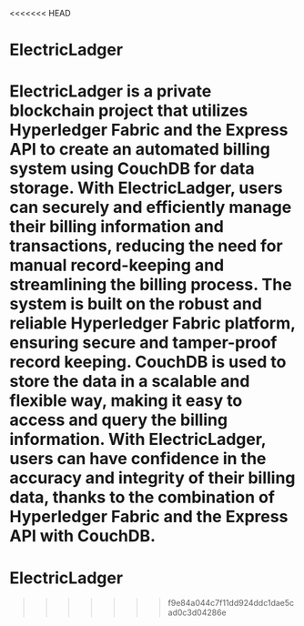 <<<<<<< HEAD
# ElectricLadger

ElectricLadger is a private blockchain project that utilizes Hyperledger Fabric and the Express API to create an automated billing system using CouchDB for data storage. With ElectricLadger, users can securely and efficiently manage their billing information and transactions, reducing the need for manual record-keeping and streamlining the billing process. The system is built on the robust and reliable Hyperledger Fabric platform, ensuring secure and tamper-proof record keeping. CouchDB is used to store the data in a scalable and flexible way, making it easy to access and query the billing information. With ElectricLadger, users can have confidence in the accuracy and integrity of their billing data, thanks to the combination of Hyperledger Fabric and the Express API with CouchDB.
=======
# ElectricLadger
>>>>>>> f9e84a044c7f11dd924ddc1dae5cad0c3d04286e
